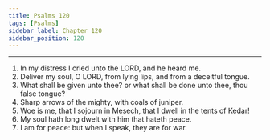 ```yaml
---
title: Psalms 120
tags: [Psalms]
sidebar_label: Chapter 120
sidebar_position: 120
---
```


---
1. In my distress I cried unto the LORD, and he heard me.
2. Deliver my soul, O LORD, from lying lips, and from a deceitful tongue.
3. What shall be given unto thee? or what shall be done unto thee, thou false tongue?
4. Sharp arrows of the mighty, with coals of juniper.
5. Woe is me, that I sojourn in Mesech, that I dwell in the tents of Kedar!
6. My soul hath long dwelt with him that hateth peace.
7. I am for peace: but when I speak, they are for war.